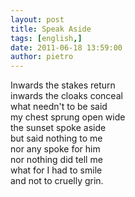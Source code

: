 ```yaml
---
layout: post
title: Speak Aside
tags: [english,]
date: 2011-06-18 13:59:00
author: pietro
---
```

<div dir="ltr" style="text-align: left">Inwards the stakes return<br/>inwards the cloaks conceal<br/>what needn't to be said<br/>my chest sprung open wide<br/>the sunset spoke aside<br/>but said nothing to me<br/>nor any spoke for him<br/>nor nothing did tell me<br/>what for I had to smile<br/>and not to cruelly grin.<br/>
